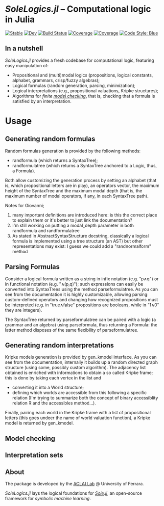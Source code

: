 # *SoleLogics.jl* – Computational logic in Julia

[![Stable](https://img.shields.io/badge/docs-stable-blue.svg)](https://aclai-lab.github.io/SoleLogics.jl/stable)
[![Dev](https://img.shields.io/badge/docs-dev-blue.svg)](https://aclai-lab.github.io/SoleLogics.jl/dev)
[![Build Status](https://api.cirrus-ci.com/github/aclai-lab/SoleLogics.jl.svg)](https://cirrus-ci.com/github/aclai-lab/SoleLogics.jl)
[![Coverage](https://codecov.io/gh/aclai-lab/SoleLogics.jl/branch/master/graph/badge.svg)](https://codecov.io/gh/aclai-lab/SoleLogics.jl)
[![Coverage](https://coveralls.io/repos/github/aclai-lab/SoleLogics.jl/badge.svg?branch=master)](https://coveralls.io/github/aclai-lab/SoleLogics.jl?branch=master)
[![Code Style: Blue](https://img.shields.io/badge/code%20style-blue-4495d1.svg)](https://github.com/invenia/BlueStyle)

## In a nutshell

*SoleLogics.jl* provides a fresh codebase for computational logic, featuring easy manipulation of:
- Propositional and (multi)modal logics (propositions, logical constants, alphabet, grammars, crisp/fuzzy algebras);
- Logical formulas (random generation, parsing, minimization);
- Logical interpretations (e.g., propositional valuations, Kripke structures);
- Algorithms for *finite [model checking](https://en.wikipedia.org/wiki/Model_checking)*, that is, checking that a formula is satisfied by an interpretation.

# Usage

<!-- However, it can be used for other purposes by computational logicians. -->

## Generating random formulas
Random formulas generation is provided by the following methods:
- randformula (which returns a SyntaxTree);
- randformulatree (which returns a SyntaxTree anchored to a Logic, thus, a Formula).

Both allow customizing the generation process by setting an alphabet (that is, which propositional letters are in play), an operators vector, the maximum height of the SyntaxTree and the maximum modal depth (that is, the maximum number of modal operators, if any, in each SyntaxTree path).

Notes for Giovanni; 
1) many important definitions are introduced here: is this the correct place to explain them or it's better to just link the documentation? 
2) I'm still working on putting a modal_depth parameter in both randformula and randformulatree 
3) As stated in AbstractSyntaxStructure docstring, classically a logical formula is implemented using a tree structure (an AST) but other representations may exist: I guess we could add a "randnormalform" method

## Parsing Formulas
Consider a logical formula written as a string in infix notation (e.g. "p∧q") or in functional notation (e.g. "∧(p,q)"); such expressions can easily be converted into SyntaxTrees using the method parseformulatree. As you can see from the documentation it is highly customizable, allowing parsing custom-defined operators and changing how recognized propositions must be interpreted (e.g. in "true∧false" propositions are booleans, while in "1∧0" they are integers).

The SyntaxTree returned by parseformulatree can be paired with a logic (a grammar and an algebra) using parseformula, thus returning a Formula: the latter method disposes of the same flexibility of parseformulatree.

## Generating random interpretations
Kripke models generation is provided by gen_kmodel interface. As you can see from the documentation, internally it builds up a random directed graph structure (using some, possibly custom algorithm). The adjacency list obtained is enriched with informations to obtain a so called Kripke frame; this is done by taking each vertex in the list and

- converting it into a World structure;
- defining which worlds are accessible from this following a specific relation (I'm trying to summarize both the concept of binary accessiblity relation R and the accessibles method...).

Finally, pairing each world in the Kripke frame with a list of propositional letters (this goes undeer the name of world valuation function), a Kripke model is returned by gen_kmodel.

## Model checking

## Interpretation sets


## About

The package is developed by the [ACLAI Lab](https://aclai.unife.it/en/) @ University of Ferrara.

*SoleLogics.jl* lays the logical foundations for [*Sole.jl*](https://github.com/aclai-lab/Sole.jl), an open-source framework for *symbolic machine learning*.
